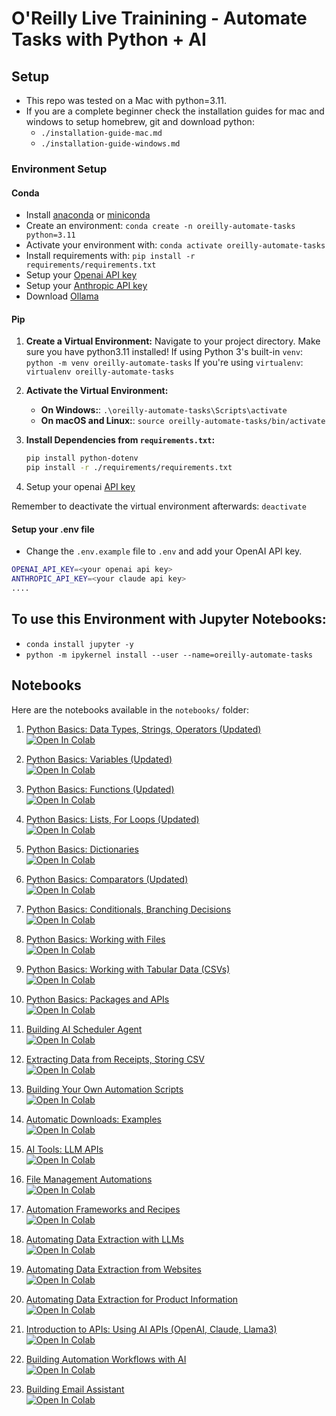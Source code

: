 # O'Reilly Live Trainining - Automate Tasks with Python + AI 

## Setup

- This repo was tested on a Mac with python=3.11.
- If you are a complete beginner check the installation guides for mac and windows to setup homebrew, git and download python:
  - `./installation-guide-mac.md`
  - `./installation-guide-windows.md`

### Environment Setup

#### Conda

- Install [anaconda](https://www.anaconda.com/download) or [miniconda](https://docs.anaconda.com/miniconda/)
- Create an environment: `conda create -n oreilly-automate-tasks python=3.11`
- Activate your environment with: `conda activate oreilly-automate-tasks`
- Install requirements with: `pip install -r requirements/requirements.txt`
- Setup your [Openai API key](https://platform.openai.com/)
- Setup your [Anthropic API key](https://console.anthropic.com/login?returnTo=%2F%3F)
- Download [Ollama](https://ollama.ai/)

#### Pip


1. **Create a Virtual Environment:**
    Navigate to your project directory. Make sure you have python3.11 installed! 
    If using Python 3's built-in `venv`: `python -m venv oreilly-automate-tasks`
    If you're using `virtualenv`: `virtualenv oreilly-automate-tasks`

2. **Activate the Virtual Environment:**
    - **On Windows:**: `.\oreilly-automate-tasks\Scripts\activate`
    - **On macOS and Linux:**: `source oreilly-automate-tasks/bin/activate`

3. **Install Dependencies from `requirements.txt`:**
    ```bash
    pip install python-dotenv
    pip install -r ./requirements/requirements.txt
    ```

4. Setup your openai [API key](https://platform.openai.com/)

Remember to deactivate the virtual environment afterwards: `deactivate`

#### Setup your .env file

- Change the `.env.example` file to `.env` and add your OpenAI API key.

```bash
OPENAI_API_KEY=<your openai api key>
ANTHROPIC_API_KEY=<your claude api key>
....
```

## To use this Environment with Jupyter Notebooks:

- ```conda install jupyter -y```
- ```python -m ipykernel install --user --name=oreilly-automate-tasks```

## Notebooks

Here are the notebooks available in the `notebooks/` folder:

1. [Python Basics: Data Types, Strings, Operators (Updated)](notebooks/1.0-python-basics-data-types-strings-operators-updated.ipynb)  
[![Open In Colab](https://colab.research.google.com/assets/colab-badge.svg)](https://colab.research.google.com/github/EnkrateiaLucca/oreilly-python-course/blob/main/notebooks/1.0-python-basics-data-types-strings-operators-updated.ipynb)

2. [Python Basics: Variables (Updated)](notebooks/1.1-python-basics-variables-updated.ipynb)  
[![Open In Colab](https://colab.research.google.com/assets/colab-badge.svg)](https://colab.research.google.com/github/EnkrateiaLucca/oreilly-python-course/blob/main/notebooks/1.1-python-basics-variables-updated.ipynb)

3. [Python Basics: Functions (Updated)](notebooks/1.2-python-basics-functions-updated.ipynb)  
[![Open In Colab](https://colab.research.google.com/assets/colab-badge.svg)](https://colab.research.google.com/github/EnkrateiaLucca/oreilly-python-course/blob/main/notebooks/1.2-python-basics-functions-updated.ipynb)

4. [Python Basics: Lists, For Loops (Updated)](notebooks/1.3-python-basics-lists-for-loops-updated.ipynb)  
[![Open In Colab](https://colab.research.google.com/assets/colab-badge.svg)](https://colab.research.google.com/github/EnkrateiaLucca/oreilly-python-course/blob/main/notebooks/1.3-python-basics-lists-for-loops-updated.ipynb)

5. [Python Basics: Dictionaries](notebooks/1.4-python-basics-dictionaries.ipynb)  
[![Open In Colab](https://colab.research.google.com/assets/colab-badge.svg)](https://colab.research.google.com/github/EnkrateiaLucca/oreilly-python-course/blob/main/notebooks/1.4-python-basics-dictionaries.ipynb)

6. [Python Basics: Comparators (Updated)](notebooks/1.5-python-basics-comparators-updated.ipynb)  
[![Open In Colab](https://colab.research.google.com/assets/colab-badge.svg)](https://colab.research.google.com/github/EnkrateiaLucca/oreilly-python-course/blob/main/notebooks/1.5-python-basics-comparators-updated.ipynb)

7. [Python Basics: Conditionals, Branching Decisions](notebooks/1.6-python-basics-conditionals-branching-decisions.ipynb)  
[![Open In Colab](https://colab.research.google.com/assets/colab-badge.svg)](https://colab.research.google.com/github/EnkrateiaLucca/oreilly-python-course/blob/main/notebooks/1.6-python-basics-conditionals-branching-decisions.ipynb)

8. [Python Basics: Working with Files](notebooks/1.7-python-basics-working-with-files.ipynb)  
[![Open In Colab](https://colab.research.google.com/assets/colab-badge.svg)](https://colab.research.google.com/github/EnkrateiaLucca/oreilly-python-course/blob/main/notebooks/1.7-python-basics-working-with-files.ipynb)

9.  [Python Basics: Working with Tabular Data (CSVs)](notebooks/1.8-python-basics-working-with-tabular-data-csvs.ipynb)  
[![Open In Colab](https://colab.research.google.com/assets/colab-badge.svg)](https://colab.research.google.com/github/EnkrateiaLucca/oreilly-python-course/blob/main/notebooks/1.8-python-basics-working-with-tabular-data-csvs.ipynb)

10.  [Python Basics: Packages and APIs](notebooks/1.9-python-basics-packages-and-apis.ipynb)  
[![Open In Colab](https://colab.research.google.com/assets/colab-badge.svg)](https://colab.research.google.com/github/EnkrateiaLucca/oreilly-python-course/blob/main/notebooks/1.9-python-basics-packages-and-apis.ipynb)

11.  [Building AI Scheduler Agent](notebooks/10.0-building-ai-scheduler-agent.ipynb)  
[![Open In Colab](https://colab.research.google.com/assets/colab-badge.svg)](https://colab.research.google.com/github/EnkrateiaLucca/oreilly-python-course/blob/main/notebooks/10.0-building-ai-scheduler-agent.ipynb)

12.  [Extracting Data from Receipts, Storing CSV](notebooks/11.0-extracting-data-from-receipts-storing-csv.ipynb)  
[![Open In Colab](https://colab.research.google.com/assets/colab-badge.svg)](https://colab.research.google.com/github/EnkrateiaLucca/oreilly-python-course/blob/main/notebooks/11.0-extracting-data-from-receipts-storing-csv.ipynb)

13.  [Building Your Own Automation Scripts](notebooks/12.0-building-your-own-automation-scripts.ipynb)  
[![Open In Colab](https://colab.research.google.com/assets/colab-badge.svg)](https://colab.research.google.com/github/EnkrateiaLucca/oreilly-python-course/blob/main/notebooks/12.0-building-your-own-automation-scripts.ipynb)

14.  [Automatic Downloads: Examples](notebooks/13.0-automatic-downloads-examples.ipynb)  
[![Open In Colab](https://colab.research.google.com/assets/colab-badge.svg)](https://colab.research.google.com/github/EnkrateiaLucca/oreilly-python-course/blob/main/notebooks/13.0-automatic-downloads-examples.ipynb)

15.  [AI Tools: LLM APIs](notebooks/2.0-ai-tools-llm-apis.ipynb)  
[![Open In Colab](https://colab.research.google.com/assets/colab-badge.svg)](https://colab.research.google.com/github/EnkrateiaLucca/oreilly-python-course/blob/main/notebooks/2.0-ai-tools-llm-apis.ipynb)

16.  [File Management Automations](notebooks/3.0-file-management-automations.ipynb)  
[![Open In Colab](https://colab.research.google.com/assets/colab-badge.svg)](https://colab.research.google.com/github/EnkrateiaLucca/oreilly-python-course/blob/main/notebooks/3.0-file-management-automations.ipynb)

17.  [Automation Frameworks and Recipes](notebooks/4.0-automation-frameworks-and-recipes.ipynb)  
[![Open In Colab](https://colab.research.google.com/assets/colab-badge.svg)](https://colab.research.google.com/github/EnkrateiaLucca/oreilly-python-course/blob/main/notebooks/4.0-automation-frameworks-and-recipes.ipynb)

1.   [Automating Data Extraction with LLMs](notebooks/6.0-automating-data-extraction-with-llms.ipynb)  
[![Open In Colab](https://colab.research.google.com/assets/colab-badge.svg)](https://colab.research.google.com/github/EnkrateiaLucca/oreilly-python-course/blob/main/notebooks/6.0-automating-data-extraction-with-llms.ipynb)

1.   [Automating Data Extraction from Websites](notebooks/6.1-automating-data-extraction-from-websites.ipynb)  
[![Open In Colab](https://colab.research.google.com/assets/colab-badge.svg)](https://colab.research.google.com/github/EnkrateiaLucca/oreilly-python-course/blob/main/notebooks/6.1-automating-data-extraction-from-websites.ipynb)

1.   [Automating Data Extraction for Product Information](notebooks/6.2-automating-data-extraction-for-product-information.ipynb)  
[![Open In Colab](https://colab.research.google.com/assets/colab-badge.svg)](https://colab.research.google.com/github/EnkrateiaLucca/oreilly-python-course/blob/main/notebooks/6.2-automating-data-extraction-for-product-information.ipynb)

1.   [Introduction to APIs: Using AI APIs (OpenAI, Claude, Llama3)](notebooks/7.0-introduction-to-apis-using-AI-apis-openai-claude-llama3.ipynb)  
[![Open In Colab](https://colab.research.google.com/assets/colab-badge.svg)](https://colab.research.google.com/github/EnkrateiaLucca/oreilly-python-course/blob/main/notebooks/7.0-introduction-to-apis-using-AI-apis-openai-claude-llama3.ipynb)

1.   [Building Automation Workflows with AI](notebooks/8.0-building-automation-workflows-with-ai.ipynb)  
[![Open In Colab](https://colab.research.google.com/assets/colab-badge.svg)](https://colab.research.google.com/github/EnkrateiaLucca/oreilly-python-course/blob/main/notebooks/8.0-building-automation-workflows-with-ai.ipynb)

1.   [Building Email Assistant](notebooks/9.0-building-email-assistant.ipynb)  
[![Open In Colab](https://colab.research.google.com/assets/colab-badge.svg)](https://colab.research.google.com/github/EnkrateiaLucca/oreilly-python-course/blob/main/notebooks/9.0-building-email-assistant.ipynb)